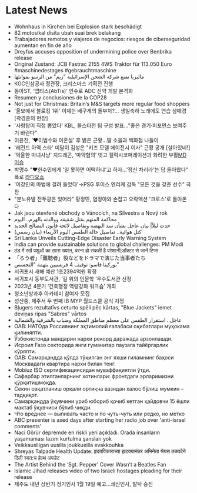 # Latest News
-  Wohnhaus in Kirchen bei Explosion stark beschädigt
-  82 motosikal disita ubah suai brek belakang
-  Trabajadores remotos y viajeros de negocios: riesgos de ciberseguridad aumentan en fin de año
-  Dreyfus accuses opposition of undermining police over Benbrika release
-  Original Zustand: JCB Fastrac 2155 4WS Traktor für 113.050 Euro #maschinedestages #gebrauchtmaschine
-  ماليزيا تمنع شركة الشحن الإسرائيلية "زيم" من الرسو بموانئها
-  KGC인삼공사 정관장, 크리스마스 기획전 진행
-  동아ST, ‘앱티스(AbTis)’ 인수로 ADC 신약 개발 본격화
-  Resumen y conclusiones de la COP28
-  Not just for Christmas: Britain’s M&S targets more regular food shoppers
-  '울보에서 블로킹 1위' 이제는 배구계의 돌부처?… 생일축하 노래에도 연습 삼매경 [곽경훈의 현장]
-  '사령탑이 직접 뽑았다' KBL, 올스타전 팀 구성 발표..."좋은 경기·퍼포먼스 보여주기 바란다"
-  이윤진, '♥이범수와 이혼설' 후 밝은 근황…딸 소을과 백화점 나들이
-  '레전드 아역 스타' 미달이 김성은 "키즈 모델 에이전시 이사" 근황 공개 [살아있네!]
-  ‘억울한 마녀사냥’ 지드래곤, ‘마약혐의’ 벗고 갤럭시코퍼레이션과 화려한 부활[MD이슈](종합)
-  박명수 "♥한수민에게 '일 못하면 어떡하냐'고 하자…'정신 차리라'는 답 돌아왔다" 폭로 [라디오쇼](종합)
-  '이강인의 마법에 걸려 들었다'→PSG 루이스 엔리케 감독 "모든 것을 갖춘 선수" 극찬
-  "분노유발 전두광은 잊어라" 황정민, 염정아와 손잡고 오락액션 '크로스'로 돌아온다
-  Jak jsou otevřené obchody o Vánocích, na Silvestra a Nový rok
-  محاكمة المتهم بقتل شقيقه ووالدته بالهرم.. اليوم
-  حدث ليلاً| بيان عاجل بشأن سد النهضة وتفاصيل لائحة قانون التصالح الجديد
-  كتل هوائية.. تفاصيل حالة الطقس اليوم الأربعاء (بيان رسمي)
-  Sri Lanka Unveils Cutting-Edge Disaster Early Warning System
-  India can provide sustainable solutions to global challenges: PM Modi
-  ठंड में रखें पशुओं का खास ख्याल, वरना हो सकती है परेशानी;डॉक्टर से जानें टिप्स
-  「ろう者」「難聴者」役などをドラマで演じた当事者たち
-  بوركينا فاسو: توقيف 4 فرنسيين بتهمة "التجسس"
-  서귀포시 새해 예산 1조2394억원 확정
-  서귀포시 동부도서관, ‘길 위의 인문학 ’우수도서관 선정
-  2023년 4분기 ‘건축행정 역량강화 워크숍’ 개최
-  청소년방과후 아카데미 참여자 모집
-  성산중, 제주서 두 번째 IB MYP 월드스쿨 공식 지정
-  Bļugers rezultatīvs ceturto spēli pēc kārtas, "Blue Jackets" iemet deviņas ripas "Sabres" vārtos
-  عاجل.. استقرار الطقس على معظم مناطق المملكة وضباب بالشرقية والشمالية
-  ОАВ: НАТОда Россиянинг эҳтимолий ғалабаси оқибатлари муҳокама қилиняпти.
-  Ўзбекистонда мандарин нархи рекорд даражада арзонлашди.
-  Исроил Ғазо секторида янги гуманитар паузага тайёргарлик кўряпти.
-  ОАВ: Самарқандда қўлда тўқилган энг яхши гиламнинг баҳоси Москвадаги квартира нархи билан тенг.
-  Mobiuz ISO сертификациясидан муваффақиятли ўтди.
-  Сафарбар этилганларнинг хотинлари: фронтдаги эрларимизни қўрқитишмоқда.
-  Секин овқатланиш орқали ортиқча вазндан халос бўлиш мумкин – тадқиқот.
-  Самарқандда ўқувчини уриб юбориб қочиб кетган ҳайдовчи 15 ёшли мактаб ўқувчиси бўлиб чиқди.
-  Что вреднее — выпивать часто и по чуть-чуть или редко, но метко
-  ABC presenter is axed days after starting her radio job over 'anti-Israel comments'
-  Naci Görür depremde en riskli yeri açıkladı. Orada insanların yaşamaması lazım kurtulma şansları yok
-  Veikkausliigan uusilla joukkueilla evakkouhka
-  Shreyas Talpade Health Update: हृदयविकाराच्या झटक्यानंतर अभिनेता श्रेयस तळपदेने दिली स्वत:च हेल्थ अपडेट
-  The Artist Behind the ‘Sgt. Pepper’ Cover Wasn’t a Beatles Fan
-  Islamic Jihad releases video of two Israeli hostages pleading for their release
-  제주도 내년 상반기 정기인사 1월 19일 예고...쇄신인사, 발탁 승진

